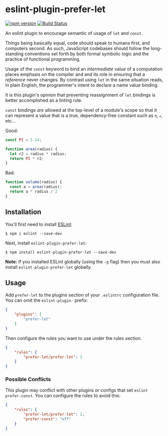 # eslint-plugin-prefer-let

[![npm version](https://badge.fury.io/js/eslint-plugin-prefer-let.svg)](https://badge.fury.io/js/eslint-plugin-prefer-let)
[![Build Status](https://travis-ci.org/cowboyd/eslint-plugin-prefer-let.svg?branch=master)](https://travis-ci.org/cowboyd/eslint-plugin-prefer-let)

An eslint plugin to encourage semantic of usage of `let` and `const`.

Things being basically equal, code should speak to humans first, and
computers second. As such, JavaScript codebases should follow the
long-standing conventions set forth by both formal symbolic logic and
the practice of functional programming.

Usage of the `const` keyword to bind an _intermediate_ value of a
computation places emphasis on the compiler and and its role in
ensuring that a _reference_ never changes. By contrast using `let` in
the same situation reads, in plain English, the programmer's intent to
declare a name value binding.

It is this plugin's opinion that preventing reassignment of `let`
bindings is better accomplished as a linting rule.

`const` bindings _are_ allowed at the top-level of a module's scope so
that it can represent a value that is a true, dependency-free constant
such as `π`, `ℯ`, etc...


Good:

``` javascript
const PI = 3.14;

function area(radius) {
  let r2 = radius * radius;
  return PI * r2;
}

```

Bad:

``` javascript
function volume(radius) {
  const a = area(radius);
  return a * radius / 2
}

```

## Installation

You'll first need to install [ESLint](http://eslint.org):

```
$ npm i eslint --save-dev
```

Next, install `eslint-plugin-prefer-let`:

```
$ npm install eslint-plugin-prefer-let --save-dev
```

**Note:** If you installed ESLint globally (using the `-g` flag) then you must also install `eslint-plugin-prefer-let` globally.

## Usage

Add `prefer-let` to the plugins section of your `.eslintrc` configuration file. You can omit the `eslint-plugin-` prefix:

```json
{
    "plugins": [
        "prefer-let"
    ]
}
```


Then configure the rules you want to use under the rules section.

```json
{
    "rules": {
        "prefer-let/prefer-let": 2
    }
}
```

### Possible Conflicts

This plugin may conflict with other plugins or configs that set `eslint prefer-const`. You can configure the rules to avoid this:

```json
{
    "rules": {
        "prefer-let/prefer-let": 2,
        "prefer-const": "off"
    }
}
```
